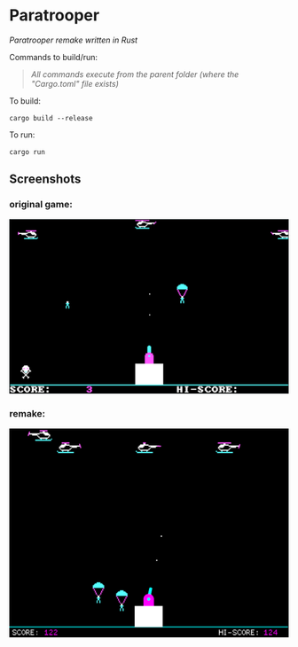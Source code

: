 # Paratrooper

_Paratrooper remake written in Rust_

Commands to build/run:

>_All commands execute from the parent folder (where the "Cargo.toml" file exists)_

To build:
```shell
cargo build --release
```

To run:
```shell
cargo run
```
## Screenshots
### original game:
![intro](screenshots/original.png)
### remake:
![gameplay1](screenshots/clone.png)
